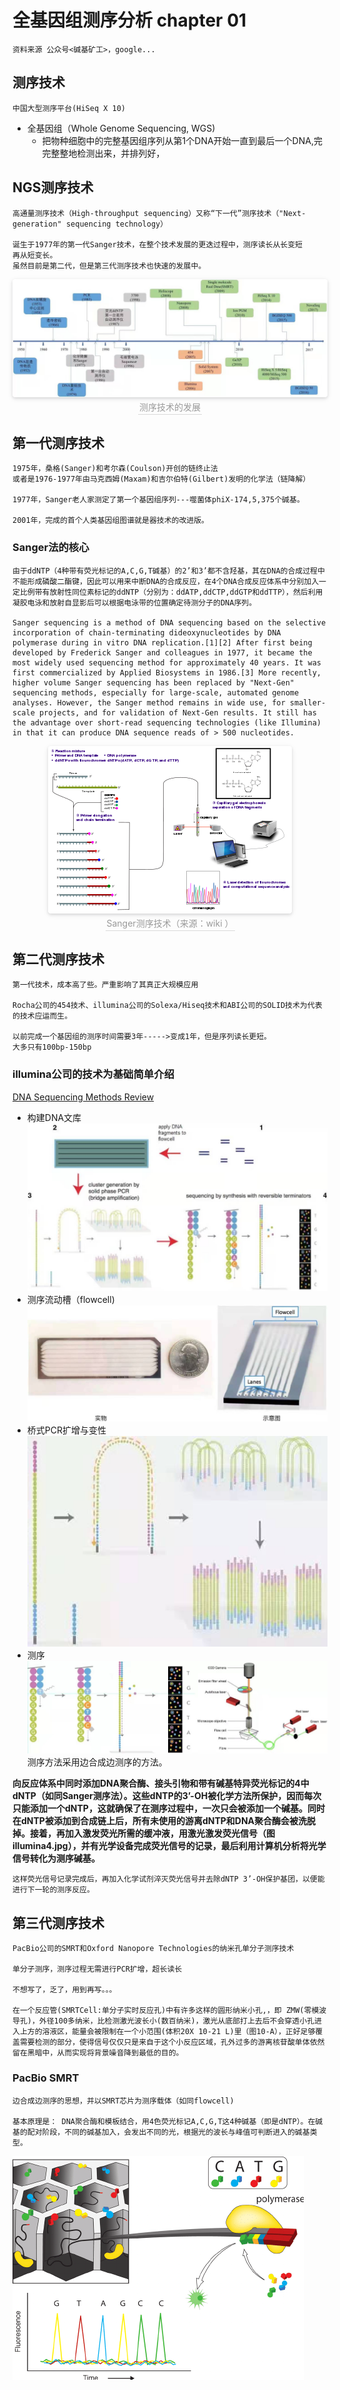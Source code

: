 # 全基因组测序分析 chapter 01
    资料来源 公众号<碱基矿工>，google...
## 测序技术
    中国大型测序平台(HiSeq X 10)
-   全基因组（Whole Genome Sequencing, WGS)
    -   把物种细胞中的完整基因组序列从第1个DNA开始一直到最后一个DNA,完完整整地检测出来，并排列好，

## NGS测序技术
    高通量测序技术（High-throughput sequencing）又称“下一代”测序技术（"Next-generation" sequencing technology）

    诞生于1977年的第一代Sanger技术，在整个技术发展的更迭过程中，测序读长从长变短
    再从短变长。
    虽然目前是第二代，但是第三代测序技术也快速的发展中。
<center>
    <img style="border-radius: 0.3125em;
    box-shadow: 0 2px 4px 0 rgba(34,36,38,.12),0 2px 10px 0 rgba(34,36,38,.08);" 
    src="./../images/firstNGS.jpg">
    <br>
    <div style="color:orange; border-bottom: 1px solid #d9d9d9;
    display: inline-block;
    color: #999;
    padding: 2px;">测序技术的发展</div>
</center>

## 第一代测序技术
    1975年，桑格(Sanger)和考尔森(Coulson)开创的链终止法
    或者是1976-1977年由马克西姆(Maxam)和吉尔伯特(Gilbert)发明的化学法（链降解）

    1977年，Sanger老人家测定了第一个基因组序列---噬菌体phiX-174,5,375个碱基。

    2001年，完成的首个人类基因组图谱就是器技术的改进版。

### Sanger法的核心
    由于ddNTP（4种带有荧光标记的A,C,G,T碱基）的2’和3’都不含羟基，其在DNA的合成过程中不能形成磷酸二酯键，因此可以用来中断DNA的合成反应，在4个DNA合成反应体系中分别加入一定比例带有放射性同位素标记的ddNTP（分别为：ddATP,ddCTP,ddGTP和ddTTP），然后利用凝胶电泳和放射自显影后可以根据电泳带的位置确定待测分子的DNA序列。

    Sanger sequencing is a method of DNA sequencing based on the selective incorporation of chain-terminating dideoxynucleotides by DNA polymerase during in vitro DNA replication.[1][2] After first being developed by Frederick Sanger and colleagues in 1977, it became the most widely used sequencing method for approximately 40 years. It was first commercialized by Applied Biosystems in 1986.[3] More recently, higher volume Sanger sequencing has been replaced by "Next-Gen" sequencing methods, especially for large-scale, automated genome analyses. However, the Sanger method remains in wide use, for smaller-scale projects, and for validation of Next-Gen results. It still has the advantage over short-read sequencing technologies (like Illumina) in that it can produce DNA sequence reads of > 500 nucleotides.

<center>
    <img style="border-radius: 0.3125em;
    box-shadow: 0 2px 4px 0 rgba(34,36,38,.12),0 2px 10px 0 rgba(34,36,38,.08);" 
    src="./../images/390px-Sanger-sequencing.svg.png">
    <br>
    <div style="color:orange; border-bottom: 1px solid #d9d9d9;
    display: inline-block;
    color: #999;
    padding: 2px;">Sanger测序技术（来源：wiki ）</div>
</center>

## 第二代测序技术

    第一代技术，成本高了些。严重影响了其真正大规模应用

    Rocha公司的454技术、illumina公司的Solexa/Hiseq技术和ABI公司的SOLID技术为代表的技术应运而生。

    以前完成一个基因组的测序时间需要3年----->变成1年，但是序列读长更短。
    大多只有100bp-150bp

### illumina公司的技术为基础简单介绍


<a href="https://www.illumina.com/techniques/sequencing/dna-sequencing.html">DNA Sequencing Methods Review</a>

-   构建DNA文库
![avatar](./../images/illumia1.jpg)
-   测序流动槽（flowcell)
![avatar](./../images/illumina2.jpg)
-   桥式PCR扩增与变性
![avatar](./../images/illumina3.jpg)
-   测序
![avatar](./../images/illumina4.jpg)
    测序方法采用边合成边测序的方法。
    
**向反应体系中同时添加DNA聚合酶、接头引物和带有碱基特异荧光标记的4中dNTP（如同Sanger测序法）。这些dNTP的3’-OH被化学方法所保护，因而每次只能添加一个dNTP，这就确保了在测序过程中，一次只会被添加一个碱基。同时在dNTP被添加到合成链上后，所有未使用的游离dNTP和DNA聚合酶会被洗脱掉。接着，再加入激发荧光所需的缓冲液，用激光激发荧光信号（图illumina4.jpg），并有光学设备完成荧光信号的记录，最后利用计算机分析将光学信号转化为测序碱基。**
    
    这样荧光信号记录完成后，再加入化学试剂淬灭荧光信号并去除dNTP 3’-OH保护基团，以便能进行下一轮的测序反应。

## 第三代测序技术
    PacBio公司的SMRT和Oxford Nanopore Technologies的纳米孔单分子测序技术

    单分子测序，测序过程无需进行PCR扩增，超长读长

    不想写了，乏了，用到再写。。。
    
    在一个反应管(SMRTCell:单分子实时反应孔)中有许多这样的圆形纳米小孔,，即 ZMW(零模波导孔)，外径100多纳米，比检测激光波长小(数百纳米)，激光从底部打上去后不会穿透小孔进入上方的溶液区，能量会被限制在一个小范围(体积20X 10-21 L)里（图10-A），正好足够覆盖需要检测的部分，使得信号仅仅只是来自于这个小反应区域，孔外过多的游离核苷酸单体依然留在黑暗中，从而实现将背景噪音降到最低的目的。

### PacBio SMRT
    边合成边测序的思想，并以SMRT芯片为测序载体（如同flowcell)

    基本原理是： DNA聚合酶和模板结合，用4色荧光标记A,C,G,T这4种碱基（即是dNTP）。在碱基的配对阶段，不同的碱基加入，会发出不同的光，根据光的波长与峰值可判断进入的碱基类型。
![avatar](./../images/Single-molecule-real-time-sequencing-SMRT-Pac-Bio-Single-molecules-of-polymerase.png)